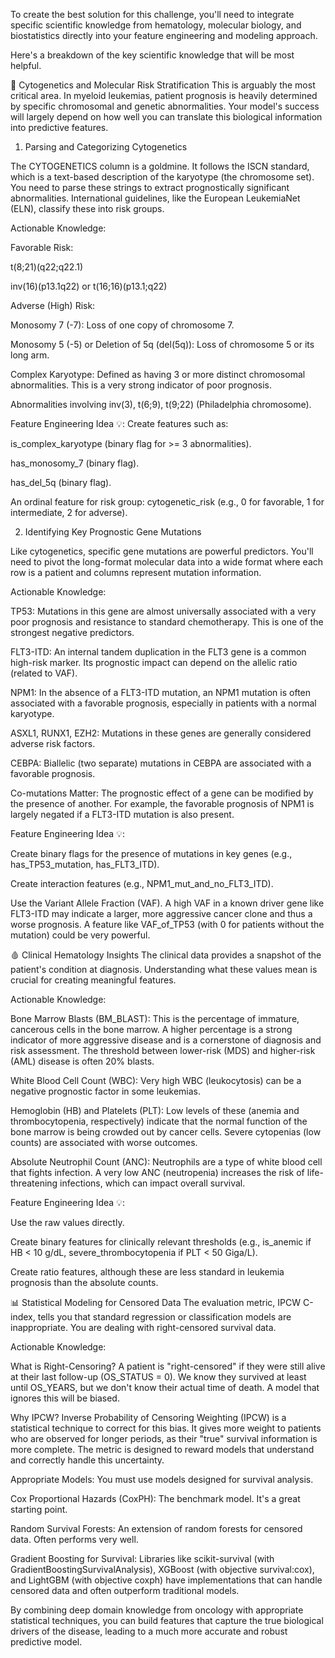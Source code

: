 To create the best solution for this challenge, you'll need to integrate specific scientific knowledge from hematology, molecular biology, and biostatistics directly into your feature engineering and modeling approach.

Here's a breakdown of the key scientific knowledge that will be most helpful.

🧬 Cytogenetics and Molecular Risk Stratification
This is arguably the most critical area. In myeloid leukemias, patient prognosis is heavily determined by specific chromosomal and genetic abnormalities. Your model's success will largely depend on how well you can translate this biological information into predictive features.

1. Parsing and Categorizing Cytogenetics

The CYTOGENETICS column is a goldmine. It follows the ISCN standard, which is a text-based description of the karyotype (the chromosome set). You need to parse these strings to extract prognostically significant abnormalities. International guidelines, like the European LeukemiaNet (ELN), classify these into risk groups.

Actionable Knowledge:

Favorable Risk:

t(8;21)(q22;q22.1)

inv(16)(p13.1q22) or t(16;16)(p13.1;q22)

Adverse (High) Risk:

Monosomy 7 (-7): Loss of one copy of chromosome 7.

Monosomy 5 (-5) or Deletion of 5q (del(5q)): Loss of chromosome 5 or its long arm.

Complex Karyotype: Defined as having 3 or more distinct chromosomal abnormalities. This is a very strong indicator of poor prognosis.

Abnormalities involving inv(3), t(6;9), t(9;22) (Philadelphia chromosome).

Feature Engineering Idea 💡:
Create features such as:

is_complex_karyotype (binary flag for >= 3 abnormalities).

has_monosomy_7 (binary flag).

has_del_5q (binary flag).

An ordinal feature for risk group: cytogenetic_risk (e.g., 0 for favorable, 1 for intermediate, 2 for adverse).

2. Identifying Key Prognostic Gene Mutations

Like cytogenetics, specific gene mutations are powerful predictors. You'll need to pivot the long-format molecular data into a wide format where each row is a patient and columns represent mutation information.

Actionable Knowledge:

TP53: Mutations in this gene are almost universally associated with a very poor prognosis and resistance to standard chemotherapy. This is one of the strongest negative predictors.

FLT3-ITD: An internal tandem duplication in the FLT3 gene is a common high-risk marker. Its prognostic impact can depend on the allelic ratio (related to VAF).

NPM1: In the absence of a FLT3-ITD mutation, an NPM1 mutation is often associated with a favorable prognosis, especially in patients with a normal karyotype.

ASXL1, RUNX1, EZH2: Mutations in these genes are generally considered adverse risk factors.

CEBPA: Biallelic (two separate) mutations in CEBPA are associated with a favorable prognosis.

Co-mutations Matter: The prognostic effect of a gene can be modified by the presence of another. For example, the favorable prognosis of NPM1 is largely negated if a FLT3-ITD mutation is also present.

Feature Engineering Idea 💡:

Create binary flags for the presence of mutations in key genes (e.g., has_TP53_mutation, has_FLT3_ITD).

Create interaction features (e.g., NPM1_mut_and_no_FLT3_ITD).

Use the Variant Allele Fraction (VAF). A high VAF in a known driver gene like FLT3-ITD may indicate a larger, more aggressive cancer clone and thus a worse prognosis. A feature like VAF_of_TP53 (with 0 for patients without the mutation) could be very powerful.

🩸 Clinical Hematology Insights
The clinical data provides a snapshot of the patient's condition at diagnosis. Understanding what these values mean is crucial for creating meaningful features.

Actionable Knowledge:

Bone Marrow Blasts (BM_BLAST): This is the percentage of immature, cancerous cells in the bone marrow. A higher percentage is a strong indicator of more aggressive disease and is a cornerstone of diagnosis and risk assessment. The threshold between lower-risk (MDS) and higher-risk (AML) disease is often 20% blasts.

White Blood Cell Count (WBC): Very high WBC (leukocytosis) can be a negative prognostic factor in some leukemias.

Hemoglobin (HB) and Platelets (PLT): Low levels of these (anemia and thrombocytopenia, respectively) indicate that the normal function of the bone marrow is being crowded out by cancer cells. Severe cytopenias (low counts) are associated with worse outcomes.

Absolute Neutrophil Count (ANC): Neutrophils are a type of white blood cell that fights infection. A very low ANC (neutropenia) increases the risk of life-threatening infections, which can impact overall survival.

Feature Engineering Idea 💡:

Use the raw values directly.

Create binary features for clinically relevant thresholds (e.g., is_anemic if HB < 10 g/dL, severe_thrombocytopenia if PLT < 50 Giga/L).

Create ratio features, although these are less standard in leukemia prognosis than the absolute counts.

📊 Statistical Modeling for Censored Data
The evaluation metric, IPCW C-index, tells you that standard regression or classification models are inappropriate. You are dealing with right-censored survival data.

Actionable Knowledge:

What is Right-Censoring? A patient is "right-censored" if they were still alive at their last follow-up (OS_STATUS = 0). We know they survived at least until OS_YEARS, but we don't know their actual time of death. A model that ignores this will be biased.

Why IPCW? Inverse Probability of Censoring Weighting (IPCW) is a statistical technique to correct for this bias. It gives more weight to patients who are observed for longer periods, as their "true" survival information is more complete. The metric is designed to reward models that understand and correctly handle this uncertainty.

Appropriate Models: You must use models designed for survival analysis.

Cox Proportional Hazards (CoxPH): The benchmark model. It's a great starting point.

Random Survival Forests: An extension of random forests for censored data. Often performs very well.

Gradient Boosting for Survival: Libraries like scikit-survival (with GradientBoostingSurvivalAnalysis), XGBoost (with objective survival:cox), and LightGBM (with objective coxph) have implementations that can handle censored data and often outperform traditional models.

By combining deep domain knowledge from oncology with appropriate statistical techniques, you can build features that capture the true biological drivers of the disease, leading to a much more accurate and robust predictive model.